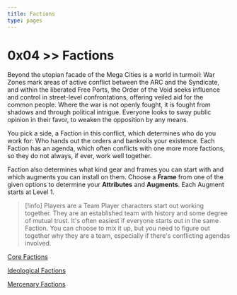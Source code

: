 ```yaml
---
title: Factions
type: pages
---
```

# 0x04 >> Factions
Beyond the utopian facade of the Mega Cities is a world in turmoil: War Zones mark areas of active conflict between the ARC and the Syndicate, and within the liberated Free Ports, the Order of the Void seeks influence and control in street-level confrontations, offering veiled aid for the common people. Where the war is not openly fought, it is fought from shadows and through political intrigue. Everyone looks to sway public opinion in their favor, to weaken the opposition by any means.

You pick a side, a Faction in this conflict, which determines who do you work for: Who hands out the orders and bankrolls your existence. Each Faction has an agenda, which often conflicts with one more more factions, so they do not always, if ever, work well together.

Faction also determines what kind gear and frames you can start with and which augments you can install on them. Choose a **Frame** from one of the given options to determine your **Attributes** and **Augments**. Each Augment starts at Level 1.

> [!info] Players are a Team
> Player characters start out working together. They are an established team with history and some degree of mutual trust. It's often easiest if everyone starts out in the same Faction. You can choose to mix it up, but you need to figure out together why they are a team, especially if there's conflicting agendas involved.

[Core Factions](core.md)

[Ideological Factions](ideological.md)

[Mercenary Factions](merc.md)